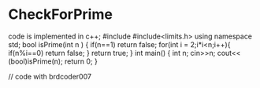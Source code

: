 # CheckForPrime
code is implemented in c++;
   #include<iostream>
#include<limits.h>
using namespace std;
bool isPrime(int n )
{
    if(n==1)
        return false;
    for(int i = 2;i*i<n;i++){
        if(n%i==0)
            return false;
    } return true;
}
int main()
{
    int n;
    cin>>n;
    cout<< (bool)isPrime(n);
    return 0;
}

// code with brdcoder007

